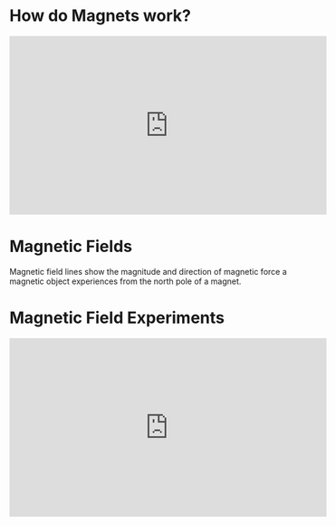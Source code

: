 # How do Magnets work?

<center><iframe width="560" height="315" src="https://www.youtube.com/embed/hFAOXdXZ5TM?si=d-YSlznB3ZUCbauQ" title="YouTube video player" frameborder="0" allow="accelerometer; autoplay; clipboard-write; encrypted-media; gyroscope; picture-in-picture; web-share" referrerpolicy="strict-origin-when-cross-origin" allowfullscreen></iframe></center>


# Magnetic Fields
Magnetic field lines show the magnitude and direction of magnetic force a magnetic object experiences from the north pole of a magnet. 
# Magnetic Field Experiments

<center><iframe width="560" height="315" src="https://www.youtube.com/embed/IJgzVaTPEow?si=3HKHl-h4bG-lutkd" title="YouTube video player" frameborder="0" allow="accelerometer; autoplay; clipboard-write; encrypted-media; gyroscope; picture-in-picture; web-share" referrerpolicy="strict-origin-when-cross-origin" allowfullscreen></iframe></center>
